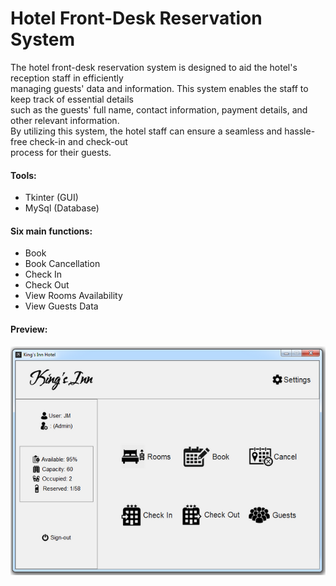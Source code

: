 # Hotel Front-Desk Reservation System

The hotel front-desk reservation system is designed to aid the hotel's reception staff in efficiently \
managing guests' data and information. This system enables the staff to keep track of essential details \
such as the guests' full name, contact information, payment details, and other relevant information. \
By utilizing this system, the hotel staff can ensure a seamless and hassle-free check-in and check-out \
process for their guests.


#### Tools:
- Tkinter (GUI)
- MySql (Database)


#### Six main functions:
- Book
- Book Cancellation
- Check In
- Check Out
- View Rooms Availability
- View Guests Data


#### Preview:
![1]

[1]: assets/home.png

